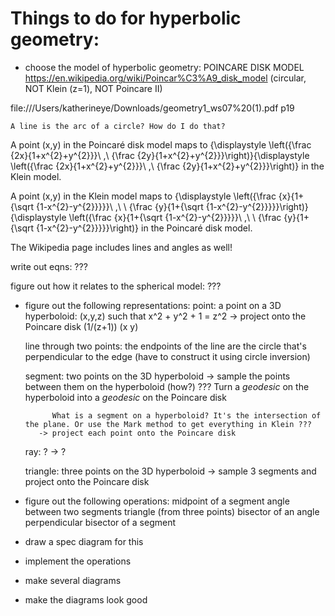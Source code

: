 # Things to do for hyperbolic geometry:

- choose the model of hyperbolic geometry: POINCARE DISK MODEL
  https://en.wikipedia.org/wiki/Poincar%C3%A9_disk_model
  (circular, NOT Klein (z=1), NOT Poincare II)

file:///Users/katherineye/Downloads/geometry1_ws07%20(1).pdf
p19

	A line is the arc of a circle? How do I do that?

A point (x,y) in the Poincaré disk model maps to {\displaystyle \left({\frac {2x}{1+x^{2}+y^{2}}}\ ,\ {\frac {2y}{1+x^{2}+y^{2}}}\right)}{\displaystyle \left({\frac {2x}{1+x^{2}+y^{2}}}\ ,\ {\frac {2y}{1+x^{2}+y^{2}}}\right)} in the Klein model.

A point (x,y) in the Klein model maps to {\displaystyle \left({\frac {x}{1+{\sqrt {1-x^{2}-y^{2}}}}}\ ,\ \ {\frac {y}{1+{\sqrt {1-x^{2}-y^{2}}}}}\right)}{\displaystyle \left({\frac {x}{1+{\sqrt {1-x^{2}-y^{2}}}}}\ ,\ \ {\frac {y}{1+{\sqrt {1-x^{2}-y^{2}}}}}\right)} in the Poincaré disk model.

The Wikipedia page includes lines and angles as well!

  write out eqns: ???

  figure out how it relates to the spherical model: ???

- figure out the following representations:
  point: a point on a 3D hyperboloid: (x,y,z) such that x^2 + y^2 + 1 = z^2
         -> project onto the Poincare disk (1/(z+1)) (x y)

  line through two points: the endpoints of the line are the circle that's perpendicular to the edge (have to construct it using circle inversion)

  segment:  two points on the 3D hyperboloid
         -> sample the points between them on the hyperboloid (how?) ???
	 Turn a *geodesic* on the hyperboloid into a *geodesic* on the Poincare disk

		    What is a segment on a hyperboloid? It's the intersection of the plane. Or use the Mark method to get everything in Klein ???
	     -> project each point onto the Poincare disk

  ray:      ?
         -> ?

  triangle: three points on the 3D hyperboloid
         -> sample 3 segments and project onto the Poincare disk

- figure out the following operations:
  midpoint of a segment
  angle between two segments
  triangle (from three points)
  bisector of an angle
  perpendicular bisector of a segment

- draw a spec diagram for this

- implement the operations

- make several diagrams

- make the diagrams look good

